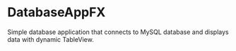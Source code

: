 # DatabaseAppFX
Simple database application that connects to MySQL database and displays data with dynamic TableView.
